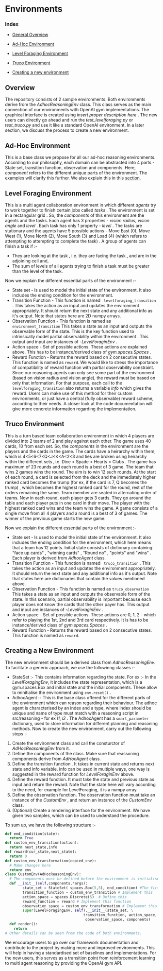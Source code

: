 # Environments

### Index

* [General Overview](#overview)

* [Ad-Hoc Environment](#ad-hoc-environment)

* [Level Foraging Environment](#level-foraging-environment) 
* [*Truco* Environment](#truco-environment)
* [Creating a new environment](#creating-a-new-environment)

## Overview

The repository consists of 2 sample environments. Both environments derive from the *AdhocReasoningEnv* class. This class serves as the main connection of our environments with OpenAI gym implementations. The graphical interface is created using  *insert proper description here* . The new users can directly go ahead and run the *test_levelforaging.py* or *test_truco.py* and use it like a standard OpenAI environment. In a later section, we discuss the process to create a new environment.     

## Ad-Hoc Environment

This is a base class we propose for all our ad-hoc reasoning environments. According to our philosophy, each domain can be abstracted into 4 parts - State set, transition function, observation and components. Here, *component* refers to the different unique parts of the environment.  The examples will clarify this further. We also explain this in this [section](#creating-a-new-environment).

## Level Foraging Environment

This is a multi agent collaboration environment in which different *agents* try to work together to finish certain jobs called *tasks* . The environment is set in a rectangular grid . So, the *components* of this environment are the agents and the tasks. Each agent has 3 properties - *vision radius*, *vision angle* and *level* . Each task has only 1 property - *level* . The tasks are stationary and the agents have 5 possible actions - Move East (0), Move West (1), Move North (2), Move South (3) and Load (4) (which refers to attempting to attempting to complete the task) . A group of agents can finish a task if :-

* They are looking at the task , i.e. they are facing the task , and are in the adjoining cell and,
* The sum of levels of all agents trying to finish a task must be greater than the level of the task.

Now we explain the different essential parts of the environment :-

* State set - Is used to model the initial state of the environment. It also includes the ending condition for the environment. 
* Transition Function - This function is named ``` levelforaging_transition``` . This takes the action as an input and updates the environment appropriately. It should return the next state and any additional info as it's output.  Note that states here are 2D numpy arrays. 
* Observation Function - This function is named as ```environment_transition``` This takes a state as an input and outputs the observable form of the state. This is the key function used to intrinsically model partial observability within the environment . This output and input are instances of -*LevelForaginEnv* .
* Action space - Set of possible actions. These actions are explained above.  This has to be instance/derived class of *gym.spaces.Spaces* .
* Reward Function - Returns the reward based on 2 consecutive states. This function is named as ```reward```. We would like to stress the importance of compatibility of reward function with partial observability constraint. Since our reasoning agents can only see some part of the environment (based on vision radius and vision angle), the reward must be based on only that information. For that purpose, each call to the ```levelforaging_transition``` also returns a variable *info* which gives the reward. Users can make use of this method for their custom environments, or just have a central (fully observable) reward scheme, according to their needs. 
A closer look at the code documentation will give more concrete information regarding the implementation. 

## Truco Environment


This is a turn based team collaboration environment in which 4 players are divided into 2 teams of 2 and play against each other. The game uses 40 cards, 10 from each set. So, the *components* in the environment are the players and the cards in the game. The cards have a heirarchy within them, which is 4<5<6<7<Q<J<K<A<2<3 and ties are broken using heirarchy within the different sets ,i.e. Dice < Spade < Hearts < Clubs . The game has maximum of 23 rounds and each round is a best of 3 game. The team that wins 2 games wins the round. The aim is to win 12 such rounds. At the start of each round, a card is selected from the deck and the immediately higher ranked card becomes the trump (for ex, if the card is 7, Q becomes the trump) , which becomes the highest ranked card for the round, rest of the orders remaining the same. Team member are seated in alternating order of teams. Now in each round, each player gets 3 cards. They go around the table and each player puts in one card in their move. The player with the highest ranked card wins and the team wins the game. A game consists of a single move from all 4 players and a round is a best of 3 of games. The winner of the previous game starts the new game. 

Now we explain the different essential parts of the environment :-

* State set - Is used to model the initial state of the environment. It also includes the ending condition for the environment, which here means that a team has 12 points. Initial state consists of dictionary containing "face up cards" , "winning cards" , "Round no" , "points" and "wins" . Each player is derived from *AdhocAgent* class. 
* Transition Function - This function is named ``` truco_transition``` . This takes the action as an input and updates the environment appropriately. It should return the next state and any additional info as it's output.  Note that states here are dictionaries that contain the values mentioned above.  
* Observation Function - This function is named as ```truco_observation``` This takes a state as an input and outputs the observable form of the state. In this scenario, partial observability is important because each player does not know the cards that the other payer has. This output and input are instances of -*LevelForaginEnv* .
* Action space - Set of possible actions. These actions are 0, 1, 2 - which refer to playing the 1st, 2nd and 3rd card respectively. It is has to be instance/derived class of *gym.spaces.Spaces* .
* Reward Function - Returns the reward based on 2 consecutive states. This function is named as ```reward```. 

## Creating a New Environment
The new environment should be a derived class from *AdhocReasoningEnv*. To facilitate a generic approach, we use the followinng classes :- 
* StateSet :- This contains information regarding the state. For ex :- In the *LevelForagingEnv*, it includes the state representation, which is a gym.spaces.Box and initial state and the initial components. These allow to reinitialise the environment using ```env.reset()``` .  
* AdhocAgent :- This is the base class offered for the different parts of the environment which can reason regarding their behaviour. The adhoc agent is characterised by an index and a type, where index should be unique and name of type must match with a reasoning script in src/reasoning - for ex *l1*, *l2* . The AdhocAgent has a ```smart_parameter``` dictionary, used to store information for different planning and reasoning methods.
Now to create the new environment, carry out the following steps :-
1) Create the environment class and call the consturctor of *AdHocReasoningEnv* from it. 
2) Define the components of the class. Make sure that reassoning components derive from *AdHocAgent* class.  
3) Define the transition function . It takes in current state and returns next state and info variable. info can be used in multiple ways, one way is suggested in the reward function for *LevelForaginEnv* above. 
4) Define the reward function. It must take the state and previous state as input and return the reward. Note that the state here will vary according to the need, for example for LevelForaging, it is a numpy array. 
5) Define the observation function. The observation function must take an instance of the *CustomEnv* , and return an instance of the *CustomEnv* class. 
6) (Optional) Create a rendering interface for the environment. We have given two samples, which can be used to understand the procedure. 

To sum up, we have the following structure :- 
```python
def end_condition(state):
  return True
def custom_env_transition(action):
  return next_state,info
def reward(cur_state,next_state):
  return 0
def custom_env_transformation(copied_env):
  # Make changes here
  return env
class CustomEnv(AdHocReasoningEnv):
  # The components must be defined before the environment is initialised, For details :- Refer to truco_test.py or levelforaging_test.py
  def __init__(self,components,*args):
        state_set = StateSet( spaces.Box(5,5), end_condition) #The first argument must be changed accordingly. 
        transition_function = custom_env_transition # Implement this
        action_space = spaces.Discrete(5)  # Define this
        reward_function = reward # Implement this function
        observation_space = custom_env_transformation # Implement this function
        super(LevelForagingEnv, self).__init__(state_set, \
                                    transition_function, action_space, reward_function, \
                                     observation_space, components)
  def render():
    return
# Other details can be seen from the code of both environments.
```
We encourage users to go over our framework documentation and contribute to the project by making more and improved environments. This will help in having a standardised set of baselines and implementations. For the new users, this serves as a transition point from reinforcement learning to multi agent reasoning by providing the OpenAI gym API. 

